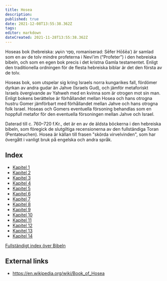 ```yaml
---
title: Hosea
description: 
published: true
date: 2021-12-08T13:55:38.362Z
tags: 
editor: markdown
dateCreated: 2021-11-28T13:55:38.362Z
---
```


Hoseas bok (hebreiska: סֵפֶר הוֹשֵׁעַ, romaniserad: Sēfer Hōšēaʿ) är samlad som en av de tolv mindre profeterna i Nevi'im (“Profeter”) i den hebreiska bibeln, och som en egen bok precis i det kristna Gamla testamentet. Enligt den traditionella ordningen för de flesta hebreiska biblar är det den första av de tolv.

Hoseas bok, som utspelar sig kring Israels norra kungarikes fall, fördömer dyrkan av andra gudar än Jahve (Israels Gud), och jämför metaforiskt Israels övergivande av Yahweh med en kvinna som är otrogen mot sin man. Enligt bokens berättelse är förhållandet mellan Hosea och hans otrogna hustru Gomer jämförbart med förhållandet mellan Jahve och hans otrogna folk Israel. Hoseas och Gomers eventuella försoning behandlas som en hoppfull metafor för den eventuella försoningen mellan Jahve och Israel. 

Daterad till c. 760–720 f.Kr., det är en av de äldsta böckerna i den hebreiska bibeln, som föregick de slutgiltiga recensionerna av den fullständiga Toran (Pentateuchen). Hosea är källan till frasen "skörda virvelvinden", som har övergått i vanligt bruk på engelska och andra språk.

## Index

- [Kapitel 1](/sv/Bible/Hosea/1)
- [Kapitel 2](/sv/Bible/Hosea/2)
- [Kapitel 3](/sv/Bible/Hosea/3)
- [Kapitel 4](/sv/Bible/Hosea/4)
- [Kapitel 5](/sv/Bible/Hosea/5)
- [Kapitel 6](/sv/Bible/Hosea/6)
- [Kapitel 7](/sv/Bible/Hosea/7)
- [Kapitel 8](/sv/Bible/Hosea/8)
- [Kapitel 9](/sv/Bible/Hosea/9)
- [Kapitel 10](/sv/Bible/Hosea/10)
- [Kapitel 11](/sv/Bible/Hosea/11)
- [Kapitel 12](/sv/Bible/Hosea/12)
- [Kapitel 13](/sv/Bible/Hosea/13)
- [Kapitel 14](/sv/Bible/Hosea/14)


[Fullständigt index över Bibeln](/sv/index/bible)


## External links

- https://en.wikipedia.org/wiki/Book_of_Hosea